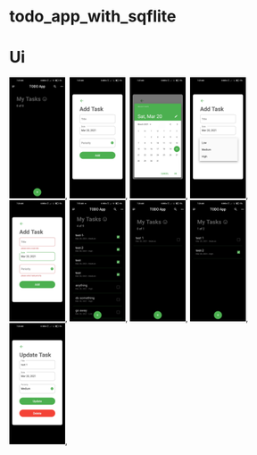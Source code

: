 # todo_app_with_sqflite

# Ui
<img src = "images/1.jpg" width ="100" heigh = "300">,
<img src = "images/2.jpg" width ="100" heigh = "300">,
<img src = "images/3.jpg" width ="100" heigh = "300">,
<img src = "images/4.jpg" width ="100" heigh = "300">,
<img src = "images/5.jpg" width ="100" heigh = "300">,
<img src = "images/9.jpg" width ="100" heigh = "300">,
<img src = "images/6.jpg" width ="100" heigh = "300">,
<img src = "images/7.jpg" width ="100" heigh = "300">,
<img src = "images/8.jpg" width ="100" heigh = "300">,


